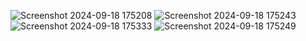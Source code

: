 ![Screenshot 2024-09-18 175208](https://github.com/user-attachments/assets/aa14294a-ed4e-4f5f-9b91-77fb9922fb96)
![Screenshot 2024-09-18 175243](https://github.com/user-attachments/assets/64753572-2fef-4edd-ab34-0270738238cb)
![Screenshot 2024-09-18 175333](https://github.com/user-attachments/assets/7c89edeb-a93d-46f7-90d0-20387cfc9546)
![Screenshot 2024-09-18 175249](https://github.com/user-attachments/assets/c2100bef-a8f5-49b8-b68e-930547a5f128)
